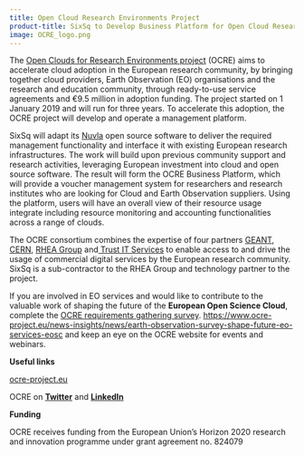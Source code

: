 ```yaml
---
title: Open Cloud Research Environments Project
product-title: SixSq to Develop Business Platform for Open Cloud Research Environments Project
image: OCRE_logo.png
---
```


The [Open Clouds for Research Environments project](https://www.ocre-project.eu/) (OCRE) aims to accelerate cloud adoption in the European research community, by bringing together cloud providers, Earth Observation (EO) organisations and the research and education community, through ready-to-use service agreements and €9.5 million in adoption funding. The project started on 1 January 2019 and will run for three years. To accelerate this adoption, the OCRE project will develop and operate a management platform.

SixSq will adapt its [Nuvla](https://sixsq.com/products-and-services/nuvla/overview) open source software to deliver the required management functionality and interface it with existing European research infrastructures. The work will build upon previous community support and research activities, leveraging European investment into cloud and open source software. The result will form the OCRE Business Platform, which will provide a voucher management system for researchers and research institutes who are looking for Cloud and Earth Observation suppliers. Using the platform, users will have an overall view of their resource usage integrate including resource monitoring and accounting functionalities across a range of clouds.

The OCRE consortium combines the expertise of four partners [GEANT](https://geant.org/), [CERN](), [RHEA Group](https://www.rheagroup.com/) and[ Trust IT Services](https://www.trust-itservices.com/) to enable access to and drive the usage of commercial digital services by the European research community. SixSq is a sub-contractor to the RHEA Group and technology partner to the project.

If you are involved in EO services and would like to contribute to the valuable work of shaping the future of the **European Open Science Cloud**, complete the [OCRE requirements gathering survey](https://www.ocre-project.eu/news-insights/news/earth-observation-survey-shape-future-eo-services-eosc). https://www.ocre-project.eu/news-insights/news/earth-observation-survey-shape-future-eo-services-eosc and keep an eye on the OCRE website for events and webinars.

**Useful links**

[ocre-project.eu](www.ocre-project.eu)

OCRE on **[Twitter](https://twitter.com/OCREproject)** and **[LinkedIn](https://www.linkedin.com/company/ocre-project/)**

**Funding**

OCRE receives funding from the European Union’s Horizon 2020 research and innovation programme under grant agreement no. 824079